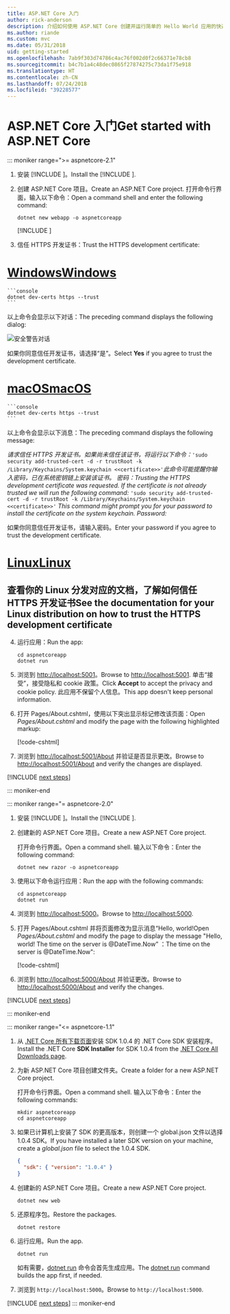 ```yaml
---
title: ASP.NET Core 入门
author: rick-anderson
description: 介绍如何使用 ASP.NET Core 创建并运行简单的 Hello World 应用的快速教程。
ms.author: riande
ms.custom: mvc
ms.date: 05/31/2018
uid: getting-started
ms.openlocfilehash: 7ab9f303d74786c4ac76f002d0f2c66371e78cb8
ms.sourcegitcommit: b4c7b1a4c48dec0865f27874275c73da1f75e918
ms.translationtype: HT
ms.contentlocale: zh-CN
ms.lasthandoff: 07/24/2018
ms.locfileid: "39228577"
---
```

# <a name="get-started-with-aspnet-core"></a><span data-ttu-id="a31f2-103">ASP.NET Core 入门</span><span class="sxs-lookup"><span data-stu-id="a31f2-103">Get started with ASP.NET Core</span></span>

::: moniker range=">= aspnetcore-2.1"

1. <span data-ttu-id="a31f2-104">安装 [!INCLUDE [](~/includes/2.1-SDK.md)]。</span><span class="sxs-lookup"><span data-stu-id="a31f2-104">Install the [!INCLUDE [](~/includes/2.1-SDK.md)].</span></span>

2. <span data-ttu-id="a31f2-105">创建 ASP.NET Core 项目。</span><span class="sxs-lookup"><span data-stu-id="a31f2-105">Create an ASP.NET Core project.</span></span> <span data-ttu-id="a31f2-106">打开命令行界面，输入以下命令：</span><span class="sxs-lookup"><span data-stu-id="a31f2-106">Open a command shell and enter the following command:</span></span>

    ```console
    dotnet new webapp -o aspnetcoreapp
    ```

    [!INCLUDE [](~/includes/webapp-alias-notice.md)]

3. <span data-ttu-id="a31f2-107">信任 HTTPS 开发证书：</span><span class="sxs-lookup"><span data-stu-id="a31f2-107">Trust the HTTPS development certificate:</span></span>

# <a name="windowstabwindows"></a>[<span data-ttu-id="a31f2-108">Windows</span><span class="sxs-lookup"><span data-stu-id="a31f2-108">Windows</span></span>](#tab/windows)

    ```console
    dotnet dev-certs https --trust
    ```

   <span data-ttu-id="a31f2-109">以上命令会显示以下对话：</span><span class="sxs-lookup"><span data-stu-id="a31f2-109">The preceding command displays the following dialog:</span></span>

   ![安全警告对话](_static/cert.png)

   <span data-ttu-id="a31f2-111">如果你同意信任开发证书，请选择“是”。</span><span class="sxs-lookup"><span data-stu-id="a31f2-111">Select **Yes** if you agree to trust the development certificate.</span></span>

# <a name="macostabmacos"></a>[<span data-ttu-id="a31f2-112">macOS</span><span class="sxs-lookup"><span data-stu-id="a31f2-112">macOS</span></span>](#tab/macos)

    ```console
    dotnet dev-certs https --trust
    ```

   <span data-ttu-id="a31f2-113">以上命令会显示以下消息：</span><span class="sxs-lookup"><span data-stu-id="a31f2-113">The preceding command displays the following message:</span></span>

   <span data-ttu-id="a31f2-114">*请求信任 HTTPS 开发证书。如果尚未信任该证书，将运行以下命令：*`'sudo security add-trusted-cert -d -r trustRoot -k /Library/Keychains/System.keychain <<certificate>>'`*此命令可能提醒你输入密码，已在系统密钥链上安装该证书。  密码：*</span><span class="sxs-lookup"><span data-stu-id="a31f2-114">*Trusting the HTTPS development certificate was requested. If the certificate is not already trusted we will run the following command:* `'sudo security add-trusted-cert -d -r trustRoot -k /Library/Keychains/System.keychain <<certificate>>'` *This command might prompt you for your password to install the certificate on the system keychain.    Password:*</span></span>

   <span data-ttu-id="a31f2-115">如果你同意信任开发证书，请输入密码。</span><span class="sxs-lookup"><span data-stu-id="a31f2-115">Enter your password if you agree to trust the development certificate.</span></span>

# <a name="linuxtablinux"></a>[<span data-ttu-id="a31f2-116">Linux</span><span class="sxs-lookup"><span data-stu-id="a31f2-116">Linux</span></span>](#tab/linux)

   <a name="see-the-documentation-for-your-linux-distribution-on-how-to-trust-the-https-development-certificate"></a><span data-ttu-id="a31f2-117">查看你的 Linux 分发对应的文档，了解如何信任 HTTPS 开发证书</span><span class="sxs-lookup"><span data-stu-id="a31f2-117">See the documentation for your Linux distribution on how to trust the HTTPS development certificate</span></span>
---

4. <span data-ttu-id="a31f2-118">运行应用：</span><span class="sxs-lookup"><span data-stu-id="a31f2-118">Run the app:</span></span>

    ```console
    cd aspnetcoreapp
    dotnet run
    ```

5. <span data-ttu-id="a31f2-119">浏览到 [http://localhost:5001](http://localhost:5001)。</span><span class="sxs-lookup"><span data-stu-id="a31f2-119">Browse to [http://localhost:5001](http://localhost:5001).</span></span>  <span data-ttu-id="a31f2-120">单击“接受”，接受隐私和 cookie 政策。</span><span class="sxs-lookup"><span data-stu-id="a31f2-120">Click **Accept** to accept the privacy and cookie policy.</span></span> <span data-ttu-id="a31f2-121">此应用不保留个人信息。</span><span class="sxs-lookup"><span data-stu-id="a31f2-121">This app doesn't keep personal information.</span></span>

6. <span data-ttu-id="a31f2-122">打开 Pages/About.cshtml，使用以下突出显示标记修改该页面：</span><span class="sxs-lookup"><span data-stu-id="a31f2-122">Open *Pages/About.cshtml* and modify the page with the following highlighted markup:</span></span>

    [!code-cshtml[](sample/getting-started/about.cshtml?highlight=9)]

7. <span data-ttu-id="a31f2-123">浏览到 [http://localhost:5001/About](http://localhost:5001/About) 并验证是否显示更改。</span><span class="sxs-lookup"><span data-stu-id="a31f2-123">Browse to [http://localhost:5001/About](http://localhost:5001/About) and verify the changes are displayed.</span></span>

[!INCLUDE [next steps](~/includes/getting-started/next-steps.md)]

::: moniker-end

::: moniker range="= aspnetcore-2.0"

1. <span data-ttu-id="a31f2-124">安装 [!INCLUDE [](~/includes/net-core-sdk-download-link.md)]。</span><span class="sxs-lookup"><span data-stu-id="a31f2-124">Install the [!INCLUDE [](~/includes/net-core-sdk-download-link.md)].</span></span>

2. <span data-ttu-id="a31f2-125">创建新的 ASP.NET Core 项目。</span><span class="sxs-lookup"><span data-stu-id="a31f2-125">Create a new ASP.NET Core project.</span></span>

   <span data-ttu-id="a31f2-126">打开命令行界面。</span><span class="sxs-lookup"><span data-stu-id="a31f2-126">Open a command shell.</span></span> <span data-ttu-id="a31f2-127">输入以下命令：</span><span class="sxs-lookup"><span data-stu-id="a31f2-127">Enter the following command:</span></span>

    ```console
    dotnet new razor -o aspnetcoreapp
    ```

3. <span data-ttu-id="a31f2-128">使用以下命令运行应用：</span><span class="sxs-lookup"><span data-stu-id="a31f2-128">Run the app with the following commands:</span></span>

    ```console
    cd aspnetcoreapp
    dotnet run
    ```

4. <span data-ttu-id="a31f2-129">浏览到 [http://localhost:5000](http://localhost:5000)。</span><span class="sxs-lookup"><span data-stu-id="a31f2-129">Browse to [http://localhost:5000](http://localhost:5000).</span></span>

5. <span data-ttu-id="a31f2-130">打开 Pages/About.cshtml 并将页面修改为显示消息“Hello, world!</span><span class="sxs-lookup"><span data-stu-id="a31f2-130">Open *Pages/About.cshtml* and modify the page to display the message "Hello, world!</span></span> <span data-ttu-id="a31f2-131">The time on the server is @DateTime.Now” ：</span><span class="sxs-lookup"><span data-stu-id="a31f2-131">The time on the server is @DateTime.Now":</span></span>

    [!code-cshtml[](sample/getting-started/about.cshtml?highlight=9&range=1-9)]

6. <span data-ttu-id="a31f2-132">浏览到 [http://localhost:5000/About](http://localhost:5000/About) 并验证更改。</span><span class="sxs-lookup"><span data-stu-id="a31f2-132">Browse to [http://localhost:5000/About](http://localhost:5000/About) and verify the changes.</span></span>

[!INCLUDE [next steps](~/includes/getting-started/next-steps.md)]

::: moniker-end

::: moniker range="<= aspnetcore-1.1"

1. <span data-ttu-id="a31f2-133">从 [.NET Core 所有下载页面](https://www.microsoft.com/net/download/all)安装 SDK 1.0.4 的 .NET Core SDK 安装程序。</span><span class="sxs-lookup"><span data-stu-id="a31f2-133">Install the .NET Core **SDK Installer** for SDK 1.0.4 from the [.NET Core All Downloads page](https://www.microsoft.com/net/download/all).</span></span>

2. <span data-ttu-id="a31f2-134">为新 ASP.NET Core 项目创建文件夹。</span><span class="sxs-lookup"><span data-stu-id="a31f2-134">Create a folder for a new ASP.NET Core project.</span></span>

   <span data-ttu-id="a31f2-135">打开命令行界面。</span><span class="sxs-lookup"><span data-stu-id="a31f2-135">Open a command shell.</span></span> <span data-ttu-id="a31f2-136">输入以下命令：</span><span class="sxs-lookup"><span data-stu-id="a31f2-136">Enter the following commands:</span></span>

   ```console
   mkdir aspnetcoreapp
   cd aspnetcoreapp
   ```

3. <span data-ttu-id="a31f2-137">如果已计算机上安装了 SDK 的更高版本，则创建一个 global.json 文件以选择 1.0.4 SDK。</span><span class="sxs-lookup"><span data-stu-id="a31f2-137">If you have installed a later SDK version on your machine, create a *global.json* file to select the 1.0.4 SDK.</span></span>

   ```json
   {
     "sdk": { "version": "1.0.4" }
   }
   ```

4. <span data-ttu-id="a31f2-138">创建新的 ASP.NET Core 项目。</span><span class="sxs-lookup"><span data-stu-id="a31f2-138">Create a new ASP.NET Core project.</span></span>

   ```console
   dotnet new web
   ```

5. <span data-ttu-id="a31f2-139">还原程序包。</span><span class="sxs-lookup"><span data-stu-id="a31f2-139">Restore the packages.</span></span>

    ```console
    dotnet restore
    ```

6. <span data-ttu-id="a31f2-140">运行应用。</span><span class="sxs-lookup"><span data-stu-id="a31f2-140">Run the app.</span></span>

   ```console
   dotnet run
   ```

   <span data-ttu-id="a31f2-141">如有需要，[dotnet run](/dotnet/core/tools/dotnet-run) 命令会首先生成应用。</span><span class="sxs-lookup"><span data-stu-id="a31f2-141">The [dotnet run](/dotnet/core/tools/dotnet-run) command builds the app first, if needed.</span></span>

7. <span data-ttu-id="a31f2-142">浏览到 `http://localhost:5000`。</span><span class="sxs-lookup"><span data-stu-id="a31f2-142">Browse to `http://localhost:5000`.</span></span>

[!INCLUDE [next steps](~/includes/getting-started/next-steps.md)]
::: moniker-end
